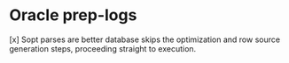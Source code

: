 # Oracle prep-logs
[x] Sopt parses are better
database skips the optimization and row source generation steps, proceeding straight to execution.
